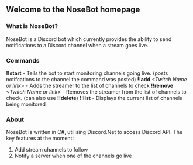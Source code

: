 ## Welcome to the NoseBot homepage


### What is NoseBot?

NoseBot is a Discord bot which currently provides the ability to send notifications to a Discord channel when a stream goes live.


### Commands

**!!start** - Tells the bot to start monitoring channels going live. (posts notifcations to the channel the command was posted)
**!!add** _\<Twitch Name or link>_ - Adds the streamer to the list of channels to check
**!!remove** _\<Twitch Name or link>_ - Removes the streamer from the list of channels to check. (can also use **!!delete**)
**!!list** - Displays the current list of channels being monitored


### About
NoseBot is written in C#, utilising Discord.Net to access Discord API.
The key features at the moment:
1. Add stream channels to follow
2. Notify a server when one of the channels go live


